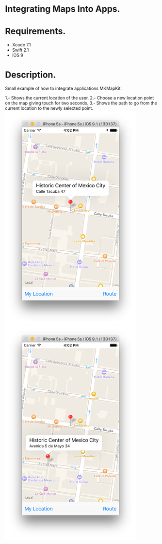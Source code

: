 # Integrating Maps Into Apps.

# Requirements.
- Xcode 7.1
- Swift 2.1
- iOS 9

# Description.
Small example of how to integrate applications MKMapKit.

1.- Shows the current location of the user.
2.- Choose a new location point on the map giving touch for two seconds.
3.- Shows the path to go from the current location to the newly selected point.
![ScreenShot](https://github.com/ingrichardavid/iOS-Repository/blob/master/IntegratingMapsIntoApps/sample_images/img_1.png)
![ScreenShot](https://github.com/ingrichardavid/iOS-Repository/blob/master/IntegratingMapsIntoApps/sample_images/img_2.png)